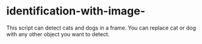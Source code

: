 # identification-with-image-
This script can detect cats and dogs in a frame. You can replace cat or dog with any other object you want to detect.
